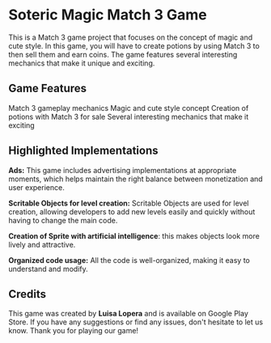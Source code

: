 # Soteric Magic Match 3 Game

This is a Match 3 game project that focuses on the concept of magic and cute style. In this game, you will have to create potions by using Match 3 to then sell them and earn coins. The game features several interesting mechanics that make it unique and exciting.

## Game Features
Match 3 gameplay mechanics
Magic and cute style concept
Creation of potions with Match 3 for sale
Several interesting mechanics that make it exciting

## Highlighted Implementations
**Ads:** This game includes advertising implementations at appropriate moments, which helps maintain the right balance between monetization and user experience.

**Scritable Objects for level creation:** Scritable Objects are used for level creation, allowing developers to add new levels easily and quickly without having to change the main code.

**Creation of Sprite with artificial intelligence**: this makes objects look more lively and attractive.

**Organized code usage:** All the code is well-organized, making it easy to understand and modify.

## Credits
This game was created by **Luisa Lopera**  and is available on Google Play Store. If you have any suggestions or find any issues, don't hesitate to let us know. Thank you for playing our game!
